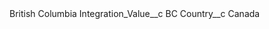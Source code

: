 <?xml version="1.0" encoding="UTF-8"?>
<CustomMetadata xmlns="http://soap.sforce.com/2006/04/metadata" xmlns:xsi="http://www.w3.org/2001/XMLSchema-instance" xmlns:xsd="http://www.w3.org/2001/XMLSchema">
	<label>British Columbia</label>
	<values>
		<field>Integration_Value__c</field>
		<value xsi:type="xsd:string">BC</value>
	</values>
	<values>
		<field>Country__c</field>
		<value xsi:type="xsd:string">Canada</value>
	</values>
</CustomMetadata>